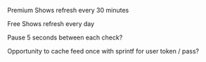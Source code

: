Premium Shows refresh every 30 minutes

Free Shows refresh every day


Pause 5 seconds between each check?





Opportunity to cache feed once with sprintf for user token / pass?
